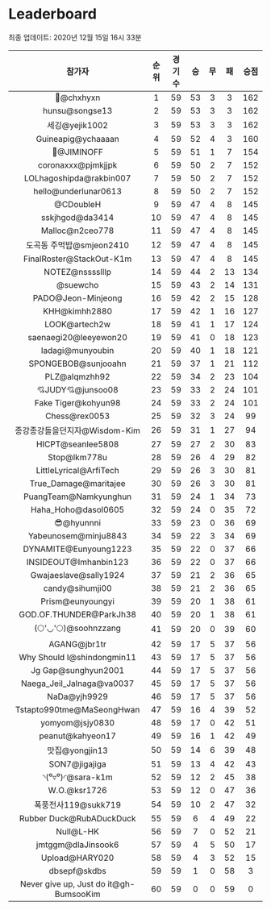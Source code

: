 # Leaderboard
최종 업데이트: 2020년 12월 15일 16시 33분




| 참가자 | 순위 | 경기수 | 승 | 무 | 패 | 승점 |
|:---:|:---:|:---:|:---:|:---:|:---:|:---:|
| 👑@chxhyxn | 1 | 59 | 53 | 3 | 3 | 162 |
| hunsu@songse13 | 2 | 59 | 53 | 3 | 3 | 162 |
| 세깅@yejik1002 | 3 | 59 | 53 | 3 | 3 | 162 |
| Guineapig@ychaaaan | 4 | 59 | 52 | 4 | 3 | 160 |
| :pray:@JIMINOFF | 5 | 59 | 51 | 1 | 7 | 154 |
| coronaxxx@pjmkjjpk | 6 | 59 | 50 | 2 | 7 | 152 |
| LOLhagoshipda@rakbin007 | 7 | 59 | 50 | 2 | 7 | 152 |
| hello@underlunar0613 | 8 | 59 | 50 | 2 | 7 | 152 |
| @CDoubleH | 9 | 59 | 47 | 4 | 8 | 145 |
| sskjhgod@da3414 | 10 | 59 | 47 | 4 | 8 | 145 |
| Malloc@n2ceo778 | 11 | 59 | 47 | 4 | 8 | 145 |
| 도곡동 주먹밥@smjeon2410 | 12 | 59 | 47 | 4 | 8 | 145 |
| FinalRoster@StackOut-K1m | 13 | 59 | 47 | 4 | 8 | 145 |
| NOTEZ@nsssslllp | 14 | 59 | 44 | 2 | 13 | 134 |
| @suewcho | 15 | 59 | 43 | 2 | 14 | 131 |
| PADO@Jeon-Minjeong | 16 | 59 | 42 | 2 | 15 | 128 |
| KHH@kimhh2880 | 17 | 59 | 42 | 1 | 16 | 127 |
| LOOK@artech2w | 18 | 59 | 41 | 1 | 17 | 124 |
| saenaegi20@leeyewon20 | 19 | 59 | 41 | 0 | 18 | 123 |
| ladagi@munyoubin | 20 | 59 | 40 | 1 | 18 | 121 |
| SPONGEBOB@sunjooahn | 21 | 59 | 37 | 1 | 21 | 112 |
| PLZ@alqmzhh92 | 22 | 59 | 34 | 2 | 23 | 104 |
| 💘JUDY💘@junsoo08 | 23 | 59 | 33 | 2 | 24 | 101 |
| Fake Tiger@kohyun98 | 24 | 59 | 33 | 2 | 24 | 101 |
| Chess@rex0053 | 25 | 59 | 32 | 3 | 24 | 99 |
| 종강종강돌을던지자@Wisdom-Kim | 26 | 59 | 31 | 1 | 27 | 94 |
| HICPT@seanlee5808 | 27 | 59 | 27 | 2 | 30 | 83 |
| Stop@lkm778u | 28 | 59 | 26 | 4 | 29 | 82 |
| LittleLyrical@ArfiTech | 29 | 59 | 26 | 3 | 30 | 81 |
| True_Damage@maritajee | 30 | 59 | 26 | 3 | 30 | 81 |
| PuangTeam@Namkyunghun | 31 | 59 | 24 | 1 | 34 | 73 |
| Haha_Hoho@dasol0605 | 32 | 59 | 24 | 0 | 35 | 72 |
| 😎@hyunnni | 33 | 59 | 23 | 0 | 36 | 69 |
| Yabeunosem@minju8843 | 34 | 59 | 22 | 3 | 34 | 69 |
| DYNAMITE@Eunyoung1223 | 35 | 59 | 22 | 0 | 37 | 66 |
| INSIDEOUT@Imhanbin123 | 36 | 59 | 22 | 0 | 37 | 66 |
| Gwajaeslave@sally1924 | 37 | 59 | 21 | 2 | 36 | 65 |
| candy@sihumji00 | 38 | 59 | 21 | 2 | 36 | 65 |
| Prism@eunyoungyi | 39 | 59 | 20 | 1 | 38 | 61 |
| GOD.OF.THUNDER@ParkJh38 | 40 | 59 | 20 | 1 | 38 | 61 |
| (🌕'◡'🌕)@soohnzzang | 41 | 59 | 20 | 0 | 39 | 60 |
| AGANG@jbr1tr | 42 | 59 | 17 | 5 | 37 | 56 |
| Why Should I@shindongmin11 | 43 | 59 | 17 | 5 | 37 | 56 |
| Jg Gap@sunghyun2001 | 44 | 59 | 17 | 5 | 37 | 56 |
| Naega_Jeil_Jalnaga@va0037 | 45 | 59 | 17 | 5 | 37 | 56 |
| NaDa@yjh9929 | 46 | 59 | 17 | 5 | 37 | 56 |
| Tstapto990tme@MaSeongHwan | 47 | 59 | 16 | 4 | 39 | 52 |
| yomyom@jsjy0830 | 48 | 59 | 17 | 0 | 42 | 51 |
| peanut@kahyeon17 | 49 | 59 | 16 | 1 | 42 | 49 |
| 맛집@yongjin13 | 50 | 59 | 14 | 6 | 39 | 48 |
| SON7@jigajiga | 51 | 59 | 13 | 4 | 42 | 43 |
| ◝(⁰▿⁰)◜@sara-k1m | 52 | 59 | 12 | 2 | 45 | 38 |
| W.O.@ksr1726 | 53 | 59 | 12 | 0 | 47 | 36 |
| 폭풍전사119@sukk719 | 54 | 59 | 10 | 2 | 47 | 32 |
| Rubber Duck@RubADuckDuck | 55 | 59 | 6 | 4 | 49 | 22 |
| Null@L-HK | 56 | 59 | 7 | 0 | 52 | 21 |
| jmtggm@dlaJinsook6 | 57 | 59 | 4 | 5 | 50 | 17 |
| Upload@HARY020 | 58 | 59 | 4 | 3 | 52 | 15 |
| dbsepf@skdbs | 59 | 59 | 1 | 0 | 58 | 3 |
| Never give up, Just do it@gh-BumsooKim | 60 | 59 | 0 | 0 | 59 | 0 |